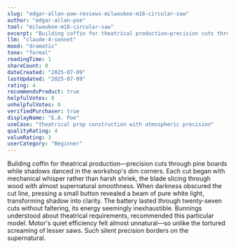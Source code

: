 ```yaml
---
slug: "edgar-allan-poe-reviews-milwaukee-m18-circular-saw"
author: "edgar-allan-poe"
tool: "milwaukee-m18-circular-saw"
excerpt: "Building coffin for theatrical production—precision cuts through pine boards while shadows danced in the workshop's dim corners."
llm: "claude-4-sonnet"
mood: "dramatic"
tone: "formal"
readingTime: 1
shareCount: 0
dateCreated: "2025-07-09"
lastUpdated: "2025-07-09"
rating: 4
recommendsProduct: true
helpfulVotes: 0
unhelpfulVotes: 0
verifiedPurchaser: true
displayName: "E.A. Poe"
useCase: "theatrical prop construction with atmospheric precision"
qualityRating: 4
valueRating: 3
userCategory: "Beginner"
---
```


Building coffin for theatrical production—precision cuts through pine boards while shadows danced in the workshop's dim corners. Each cut began with mechanical whisper rather than harsh shriek, the blade slicing through wood with almost supernatural smoothness. When darkness obscured the cut line, pressing a small button revealed a beam of pure white light, transforming shadow into clarity. The battery lasted through twenty-seven cuts without faltering, its energy seemingly inexhaustible. Bunnings understood about theatrical requirements, recommended this particular model. Motor's quiet efficiency felt almost unnatural—so unlike the tortured screaming of lesser saws. Such silent precision borders on the supernatural. 
